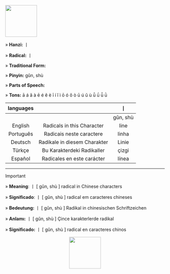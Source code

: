 <a href="https://www.youtube.com/@deisefreire5875/videos" target="blank"><img align="center" src="" alt="" height="100" /></a> 

» **Hanzi:** 丨

» **Radical:** 丨 

» **Traditional Form:**

» **Pinyin:**  gǔn, shù 

» **Parts of Speech:** 

» **Tons:** ā á ǎ à ē é ě è ī í ǐ ì ō ó ǒ ò ū ú ǔ ù ǖ ǘ ǚ ǜ 

| languages |  | 丨 |
| :---: | :---: | :---: |
|  |   |  gǔn, shù | 
| English | Radicals in this Character | line  | 
| Português |Radicais neste caractere | linha |
| Deutsch | Radikale in diesem Charakter | Linie | 
| Türkçe | Bu Karakterdeki Radikaller | çizgi | 
| Español | Radicales en este carácter | línea | 

***
> [!IMPORTANT]
>
> » **Meaning**: 丨 [ gǔn, shù ] radical in Chinese characters
>
> » **Significado**: 丨 [ gǔn, shù ] radical em caracteres chineses
>
> » **Bedeutung:** 丨 [ gǔn, shù ] Radikal in chinesischen Schriftzeichen
>
> » **Anlamı:** 丨 [ gǔn, shù ] Çince karakterlerde radikal
> 
> » **Significado:** 丨 [ gǔn, shù ] radical en caracteres chinos

<p align="center">
<a href="https://www.youtube.com/@deisefreire5875/videos" target="blank"><img align="center" src="" alt="" height="100" /></a> 
</p>